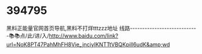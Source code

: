 # 394795
黑料正能量官网首页导航,黑料不打烊tttzzz地址 线路----------------------------📚📚点/此/进/入/http://www.baidu.com/link?url=NoK8PT47PahMhFH8Vie_jnciyIKNTTtVBQKpill6udK&amp;wd
